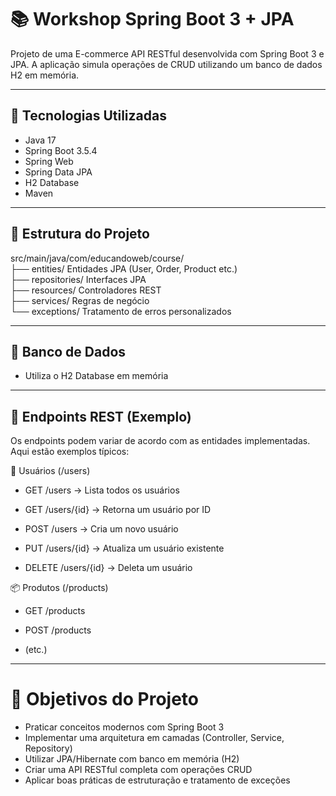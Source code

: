 # 📚 Workshop Spring Boot 3 + JPA

Projeto de uma E-commerce API RESTful desenvolvida com Spring Boot 3 e JPA. A aplicação simula operações de CRUD utilizando um banco de dados H2 em memória.  

---

## 🚀 Tecnologias Utilizadas

- Java 17
- Spring Boot 3.5.4
- Spring Web
- Spring Data JPA
- H2 Database
- Maven

---

## 📁 Estrutura do Projeto

src/main/java/com/educandoweb/course/  
├── entities/  Entidades JPA (User, Order, Product etc.)  
├── repositories/  Interfaces JPA  
├── resources/  Controladores REST  
├── services/  Regras de negócio  
└── exceptions/  Tratamento de erros personalizados  

---

## 📂 Banco de Dados
 - Utiliza o H2 Database em memória

---  

## 🔄 Endpoints REST (Exemplo)
Os endpoints podem variar de acordo com as entidades implementadas. Aqui estão exemplos típicos:

👤 Usuários (/users)
 - GET /users → Lista todos os usuários

 - GET /users/{id} → Retorna um usuário por ID

 - POST /users → Cria um novo usuário

 - PUT /users/{id} → Atualiza um usuário existente

 - DELETE /users/{id} → Deleta um usuário  


📦 Produtos (/products)
 - GET /products

 - POST /products

 - (etc.)

---

# 📌 Objetivos do Projeto  

- Praticar conceitos modernos com Spring Boot 3  
- Implementar uma arquitetura em camadas (Controller, Service, Repository)  
- Utilizar JPA/Hibernate com banco em memória (H2)  
- Criar uma API RESTful completa com operações CRUD  
- Aplicar boas práticas de estruturação e tratamento de exceções  



  
